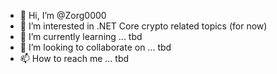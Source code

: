 - 👋 Hi, I’m @Zorg0000
- 👀 I’m interested in .NET Core crypto related topics (for now)
- 🌱 I’m currently learning ... tbd
- 💞️ I’m looking to collaborate on ... tbd
- 📫 How to reach me ... tbd

<!---
Zorg0000/Zorg0000 is a ✨ special ✨ repository because its `README.md` (this file) appears on your GitHub profile.
You can click the Preview link to take a look at your changes.
--->
